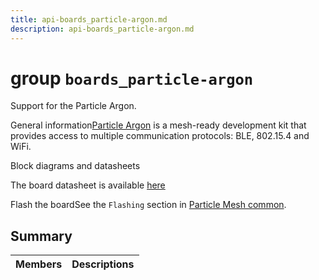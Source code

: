 ```yaml
---
title: api-boards_particle-argon.md
description: api-boards_particle-argon.md
---
```

# group `boards_particle-argon` 

Support for the Particle Argon.

General information[Particle Argon](https://docs.particle.io/argon/) is a mesh-ready development kit that provides access to multiple communication protocols: BLE, 802.15.4 and WiFi.

Block diagrams and datasheets

The board datasheet is available [here](https://docs.particle.io/assets/pdfs/datasheets/argon-datasheet.pdf)

Flash the boardSee the `Flashing` section in [Particle Mesh common](./doc/starlight-docs/src/content/docs/apidoc/api-undefined.md#group__boards__common__particle-mesh).

## Summary

 Members                        | Descriptions                                
--------------------------------|---------------------------------------------

